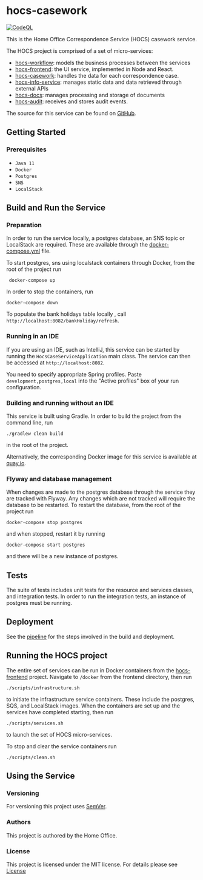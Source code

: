 # hocs-casework

[![CodeQL](https://github.com/UKHomeOffice/hocs-casework/actions/workflows/codeql-analysis.yml/badge.svg)](https://github.com/UKHomeOffice/hocs-casework/actions/workflows/codeql-analysis.yml)

This is the Home Office Correspondence Service (HOCS) casework service.

The HOCS project is comprised of a set of micro-services:
* [hocs-workflow](https://github.com/UKHomeOffice/hocs-workflow): models the business processes between the services
* [hocs-frontend](https://github.com/UKHomeOffice/hocs-frontend): the UI service, implemented in Node and React.
* [hocs-casework](https://github.com/UKHomeOffice/hocs-casework): handles the data for each correspondence case.
* [hocs-info-service](https://github.com/UKHomeOffice/hocs-info-service): manages static data and data retrieved through external APIs
* [hocs-docs](https://github.com/UKHomeOffice/hocs-docs): manages processing and storage of documents
* [hocs-audit](https://github.com/UKHomeOffice/hocs-audit): receives and stores audit events.

The source for this service can be found on [GitHub](https://github.com/UKHomeOffice/hocs-casework).


## Getting Started


### Prerequisites

* ```Java 11```
* ```Docker```
* ```Postgres```
* ```SNS```
* ```LocalStack```


## Build and Run the Service

### Preparation
In order to run the service locally, a postgres database, an SNS topic or LocalStack are required. 
These are available through the [docker-compose.yml](docker-compose.yml) file.

To start postgres, sns using localstack containers through Docker, from the root of the project run 

```
 docker-compose up 
 ```
In order to stop the containers, run
````$xslt
docker-compose down
````

To populate the bank holidays table locally , call ``http://localhost:8082/bankHoliday/refresh``.

### Running in an IDE

If you are using an IDE, such as IntelliJ, this service can be started by running the ```HocsCaseServiceApplication``` main class. 
The service can then be accessed at ```http://localhost:8082```.

You need to specify appropriate Spring profiles.
Paste `development,postgres,local` into the "Active profiles" box of your run configuration.

### Building and running without an IDE

This service is built using Gradle. In order to build the project from the command line, run

```
./gradlew clean build
```
in the root of the project.


<!--- building container locally with gradle clean build and running --->


Alternatively, the corresponding Docker image for this service is available at [quay.io](https://quay.io/repository/ukhomeofficedigital/hocs-casework).

### Flyway and database management

When changes are made to the postgres database through the service they are tracked with Flyway. Any changes which are not tracked will require the database to be restarted. 
To restart the database, from the root of the project run

```$xslt
docker-compose stop postgres
```
and when stopped, restart it by running
```$xslt
docker-compose start postgres
```
and there will be a new instance of postgres.

## Tests

<!--- describe tests here --->

The suite of tests includes unit tests for the resource and services classes, and integration tests. In order to run the integration tests, an instance of postgres must be running.


## Deployment

 See the [pipeline](.drone.yml) for the steps involved in the build and deployment.

## Running the HOCS project

The entire set of services can be run in Docker containers from the
 [hocs-frontend](https://github.com/UKHomeOffice/hocs-frontend) project. Navigate to ```/docker``` from the frontend directory, then run
 
 ```$xslt
./scripts/infrastructure.sh
```
to initiate the infrastructure service containers. These include the postgres, SQS, and LocalStack images. 
When the containers are set up and the services have completed starting, then run

```$xslt
./scripts/services.sh
```
to launch the set of HOCS micro-services.

To stop and clear the service containers run
```
./scripts/clean.sh
```
## Using the Service



### Versioning

For versioning this project uses [SemVer](https://semver.org/).

### Authors

This project is authored by the Home Office.

### License 

This project is licensed under the MIT license. For details please see [License](LICENSE) 
